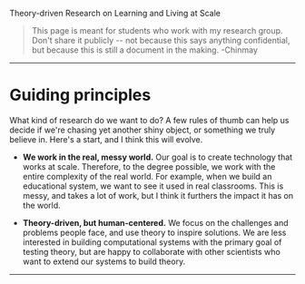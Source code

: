 Theory-driven Research on Learning and Living at Scale

> This page is meant for students who work with my research group. Don't share it publicly -- not because this says anything confidential, but because this is still a document in the making. -Chinmay

***
# Guiding principles
What kind of research do we want to do? A few rules of thumb can help us decide if we're chasing yet another shiny object, or something we truly believe in. Here's a start, and I think this will evolve.

- **We work in the real, messy world.** Our goal is to create technology that works at scale. Therefore, to the degree possible, we work with the entire complexity of the real world. For example, when we build an educational system, we want to see it used in real classrooms. This is messy, and takes a lot of work, but I think it furthers the impact it has on the world.

- **Theory-driven, but human-centered.** We focus on the challenges and problems people face, and use theory to inspire solutions. We are less interested in building computational systems with the primary goal of testing theory, but are happy to collaborate with other scientists who want to extend our systems to build theory. 

**** 